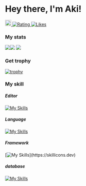 # Hey there, I'm Aki!
  <a href="https://github.com/AkiGR">
    <img height="20" src="https://img.shields.io/github/followers/AkiGR?label=follow&logo=github&style=flat" />
  </a>
  <a href="https://atcoder.jp/users/Aki0712?contestType=algo">
   <img src="https://badgen.org/img/atcoder/Aki0712/rating/algorithm?style=plastic" alt="Rating" />
  </a>
  <a href="https://zenn.dev/aki_pro">
   <img src="https://badgen.org/img/zenn/aki_pro/likes?style=plastic" alt="Likes" />
  </a>
  


<h3>My stats</h3>

![](http://github-profile-summary-cards.vercel.app/api/cards/profile-details?username=AKiGR&theme=tokyonight)![](http://github-profile-summary-cards.vercel.app/api/cards/most-commit-language?username=AkiGR&theme=tokyonight)
![](http://github-profile-summary-cards.vercel.app/api/cards/stats?username=AkiGR&theme=tokyonight)
  
<h3>Get trophy</h3>

[![trophy](https://github-profile-trophy.vercel.app/?username=AkiGR&theme=onedark)](https://github.com/ryo-ma/github-profile-trophy)
  
<h3>My skill</h3>
<h5>Editor</h5>

[![My Skills](https://skillicons.dev/icons?i=neovim,vscode,androidstudio,eclipse)](https://skillicons.dev)

<h5>Language</h5>

[![My Skills](https://skillicons.dev/icons?i=flutter,java,js,ts,php,py,swift,dart,html,css,sass)](https://skillicons.dev)

<h5>Framework</h5>

[![My Skills](https://skillicons.dev/icons?i=react,bootstrap,spring,)](https://skillicons.dev)

<h5>database</h5>

[![My Skills](https://skillicons.dev/icons?i=mysql,sqlite)](https://skillicons.dev)
